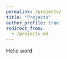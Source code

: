 ```yaml
---
permalink: /projects/
title: "Projects"
author_profile: true
redirect_from: 
  - /projects.md
---
```


Hello word
